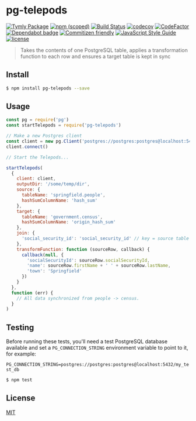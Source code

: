 # pg-telepods
[![Tymly Package](https://img.shields.io/badge/tymly-package-blue.svg)](https://tymly.io/)
[![npm (scoped)](https://img.shields.io/npm/v/@wmfs/pg-telepods.svg)](https://www.npmjs.com/package/@wmfs/pg-telepods)
[![Build Status](https://travis-ci.org/wmfs/pg-telepods.svg?branch=master)](https://travis-ci.org/wmfs/pg-telepods)
[![codecov](https://codecov.io/gh/wmfs/pg-telepods/branch/master/graph/badge.svg)](https://codecov.io/gh/wmfs/pg-telepods)
[![CodeFactor](https://www.codefactor.io/repository/github/wmfs/pg-telepods/badge)](https://www.codefactor.io/repository/github/wmfs/pg-telepods)
[![Dependabot badge](https://img.shields.io/badge/Dependabot-active-brightgreen.svg)](https://dependabot.com/)
[![Commitizen friendly](https://img.shields.io/badge/commitizen-friendly-brightgreen.svg)](http://commitizen.github.io/cz-cli/)
[![JavaScript Style Guide](https://img.shields.io/badge/code_style-standard-brightgreen.svg)](https://standardjs.com)
[![license](https://img.shields.io/github/license/mashape/apistatus.svg)](https://github.com/wmfs/tymly/blob/master/packages/pg-concat/LICENSE)





> Takes the contents of one PostgreSQL table, applies a transformation function to each row and ensures a target table is kept in sync

## <a name="install"></a>Install
```bash
$ npm install pg-telepods --save
```

## <a name="usage"></a>Usage

```javascript
const pg = require('pg')
const startTelepods = require('pg-telepods')

// Make a new Postgres client
const client = new pg.Client('postgres://postgres:postgres@localhost:5432/my_test_db')
client.connect()

// Start the Telepods...

startTelepods(
  {
    client: client,
    outputDir: '/some/temp/dir',
    source: {  
      tableName: 'springfield.people',
      hashSumColumnName: 'hash_sum'
    },
    target: {
      tableName: 'government.census',
      hashSumColumnName: 'origin_hash_sum'
    },
    join: {
      'social_security_id': 'social_security_id' // key = source table column, value = target table column
    },
    transformFunction: function (sourceRow, callback) {
      callback(null, {
        'socialSecurityId': sourceRow.socialSecurityId,
        'name': sourceRow.firstName + ' ' + sourceRow.lastName,
        'town': 'Springfield'
      })
    }
  },
  function (err) {
    // All data synchronized from people -> census.
  }
)
```

## <a name="test"></a>Testing

Before running these tests, you'll need a test PostgreSQL database available and set a `PG_CONNECTION_STRING` environment variable to point to it, for example:

```PG_CONNECTION_STRING=postgres://postgres:postgres@localhost:5432/my_test_db```


```bash
$ npm test
```


## <a name="license"></a>License
[MIT](https://github.com/wmfs/pg-telepods/blob/master/LICENSE)
